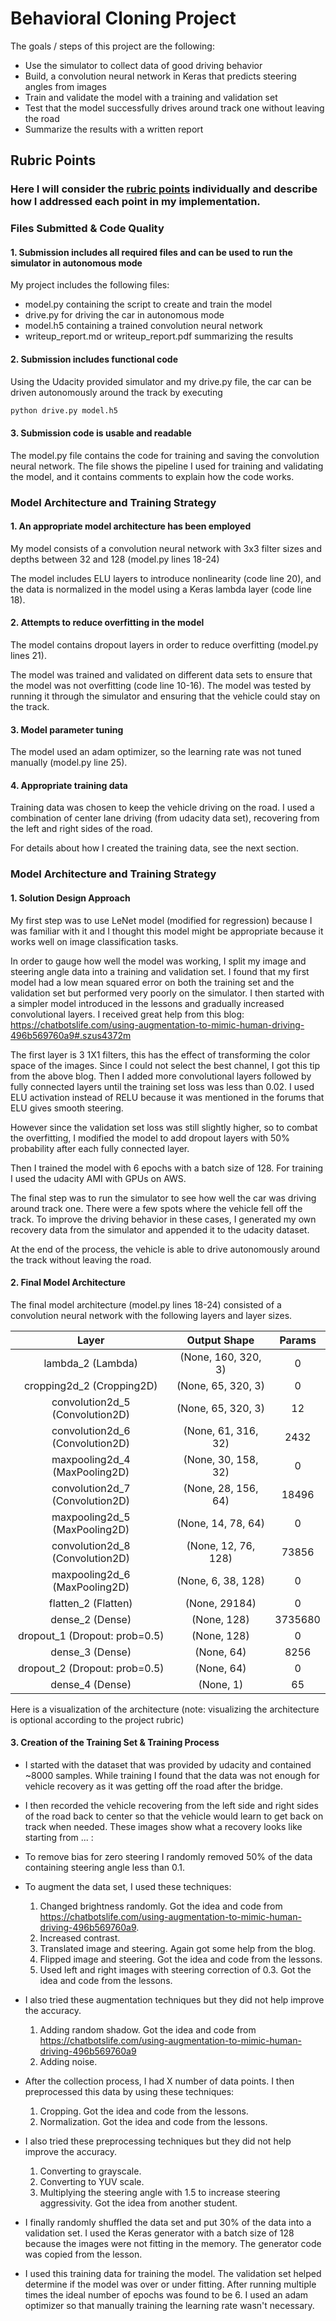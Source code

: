 
# Behavioral Cloning Project

The goals / steps of this project are the following:
* Use the simulator to collect data of good driving behavior
* Build, a convolution neural network in Keras that predicts steering angles from images
* Train and validate the model with a training and validation set
* Test that the model successfully drives around track one without leaving the road
* Summarize the results with a written report


## Rubric Points
### Here I will consider the [rubric points](https://review.udacity.com/#!/rubrics/432/view) individually and describe how I addressed each point in my implementation.  


### Files Submitted & Code Quality
#### 1. Submission includes all required files and can be used to run the simulator in autonomous mode
My project includes the following files:
* model.py containing the script to create and train the model
* drive.py for driving the car in autonomous mode
* model.h5 containing a trained convolution neural network 
* writeup_report.md or writeup_report.pdf summarizing the results

#### 2. Submission includes functional code
Using the Udacity provided simulator and my drive.py file, the car can be driven autonomously around the track by executing 
```sh
python drive.py model.h5
```

#### 3. Submission code is usable and readable
The model.py file contains the code for training and saving the convolution neural network. The file shows the pipeline I used for training and validating the model, and it contains comments to explain how the code works.

### Model Architecture and Training Strategy
#### 1. An appropriate model architecture has been employed
My model consists of a convolution neural network with 3x3 filter sizes and depths between 32 and 128 (model.py lines 18-24) 

The model includes ELU layers to introduce nonlinearity (code line 20), and the data is normalized in the model using a Keras lambda layer (code line 18). 

#### 2. Attempts to reduce overfitting in the model
The model contains dropout layers in order to reduce overfitting (model.py lines 21). 

The model was trained and validated on different data sets to ensure that the model was not overfitting (code line 10-16). The model was tested by running it through the simulator and ensuring that the vehicle could stay on the track.

#### 3. Model parameter tuning

The model used an adam optimizer, so the learning rate was not tuned manually (model.py line 25).

#### 4. Appropriate training data

Training data was chosen to keep the vehicle driving on the road. I used a combination of center lane driving (from udacity data set), recovering from the left and right sides of the road.

For details about how I created the training data, see the next section. 

### Model Architecture and Training Strategy
#### 1. Solution Design Approach

My first step was to use LeNet model (modified for regression) because I was familiar with it and I thought this model might be appropriate because it works well on image classification tasks.

In order to gauge how well the model was working, I split my image and steering angle data into a training and validation set. I found that my first model had a low mean squared error on both the training set and the validation set but performed very poorly on the simulator.
I then started with a simpler model introduced in the lessons and gradually increased convolutional layers. I received great help from this blog:
https://chatbotslife.com/using-augmentation-to-mimic-human-driving-496b569760a9#.szus4372m

The first layer is 3 1X1 filters, this has the effect of transforming the color space of the images. Since I could not select the best channel, I got this tip from the above blog.
Then I added more convolutional layers followed by fully connected layers until the training set loss was less than 0.02.
I used ELU activation instead of RELU because it was mentioned in the forums that ELU gives smooth steering.

However since the validation set loss was still slightly higher, so to combat the overfitting, I modified the model to add dropout layers with 50% probability after each fully connected layer.

Then I trained the model with 6 epochs with a batch size of 128. For training I used the udacity AMI with GPUs on AWS.

The final step was to run the simulator to see how well the car was driving around track one. There were a few spots where the vehicle fell off the track. To improve the driving behavior in these cases, I generated my own recovery data from the simulator and appended it to the udacity dataset.

At the end of the process, the vehicle is able to drive autonomously around the track without leaving the road.

#### 2. Final Model Architecture

The final model architecture (model.py lines 18-24) consisted of a convolution neural network with the following layers and layer sizes.

| Layer                          |     Output  Shape   | Params |
|:------------------------------:|:-------------------:|:------:|
| lambda_2 (Lambda)              | (None, 160, 320, 3) | 0      |
| cropping2d_2 (Cropping2D)      | (None, 65, 320, 3)  | 0      |
| convolution2d_5 (Convolution2D)| (None, 65, 320, 3)  | 12     |
| convolution2d_6 (Convolution2D)| (None, 61, 316, 32) | 2432   |
| maxpooling2d_4 (MaxPooling2D)  | (None, 30, 158, 32) | 0      |
| convolution2d_7 (Convolution2D)| (None, 28, 156, 64) | 18496  |
| maxpooling2d_5 (MaxPooling2D)  | (None, 14, 78, 64)  | 0      |
| convolution2d_8 (Convolution2D)| (None, 12, 76, 128) | 73856  |
| maxpooling2d_6 (MaxPooling2D)  | (None, 6, 38, 128)  | 0      |
| flatten_2 (Flatten)            | (None, 29184)       | 0      |
| dense_2 (Dense)                | (None, 128)         | 3735680|
| dropout_1 (Dropout: prob=0.5)  | (None, 128)         | 0      |
| dense_3 (Dense)                | (None, 64)          | 8256   |
| dropout_2 (Dropout: prob=0.5)  | (None, 64)          | 0      |
| dense_4 (Dense)                | (None, 1)           | 65     |


Here is a visualization of the architecture (note: visualizing the architecture is optional according to the project rubric)

#### 3. Creation of the Training Set & Training Process
* I started with the dataset that was provided by udacity and contained ~8000 samples. While training I found that the data was not enough for vehicle recovery as it was getting off the road after the bridge.
* I then recorded the vehicle recovering from the left side and right sides of the road back to center so that the vehicle would learn to get back on track when needed. These images show what a recovery looks like starting from ... :

* To remove bias for zero steering I randomly removed 50% of the data containing steering angle less than 0.1.
* To augment the data set, I used these techniques:
  1. Changed brightness randomly. Got the idea and code from https://chatbotslife.com/using-augmentation-to-mimic-human-driving-496b569760a9.
  2. Increased contrast.
  3. Translated image and steering. Again got some help from the blog.
  4. Flipped image and steering. Got the idea and code from the lessons.
  5. Used left and right images with steering correction of 0.3. Got the idea and code from the lessons.


* I also tried these augmentation techniques but they did not help improve the accuracy.
  1. Adding random shadow. Got the idea and code from https://chatbotslife.com/using-augmentation-to-mimic-human-driving-496b569760a9
  2. Adding noise.


* After the collection process, I had X number of data points. I then preprocessed this data by using these techniques:
  1. Cropping. Got the idea and code from the lessons.
  2. Normalization. Got the idea and code from the lessons.


* I also tried these preprocessing techniques but they did not help improve the accuracy.
  1. Converting to grayscale.
  2. Converting to YUV scale.
  3. Multiplying the steering angle with 1.5 to increase steering aggressivity. Got the idea from another student.


* I finally randomly shuffled the data set and put 30% of the data into a validation set. I used the Keras generator with a batch size of 128 because the images were not fitting in the memory. The generator code was copied from the lesson.

* I used this training data for training the model. The validation set helped determine if the model was over or under fitting. After running multiple times the ideal number of epochs was found to be 6. I used an adam optimizer so that manually training the learning rate wasn't necessary.

